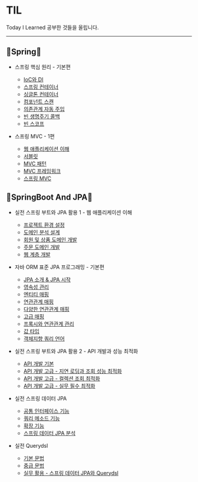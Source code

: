 # TIL
Today I Learned
공부한 것들을 올립니다.

***

## 🌱Spring🌱
* 스프링 핵심 원리 - 기본편
    - [IoC와 DI](https://github.com/201910086/TIL/blob/main/Spring/IoC%20and%20DI.md)
    - [스프링 컨테이너](https://github.com/201910086/TIL/blob/main/Spring/SpringContainer.md)
    - [싱글톤 컨테이너](https://github.com/201910086/TIL/blob/main/Spring/SingletonContainer.md)
    - [컴포넌트 스캔](https://github.com/201910086/TIL/blob/main/Spring/ComponentScan.md)
    - [의존관계 자동 주입](https://github.com/201910086/TIL/blob/main/Spring/autoDI.md)
    - [빈 생명주기 콜백](https://github.com/201910086/TIL/blob/main/Spring/BeanLifecycleCallback.md)
    - [빈 스코프](https://github.com/201910086/TIL/blob/main/Spring/BeanScope.md)

* 스프링 MVC - 1편
    - [웹 애플리케이션 이해](https://github.com/201910086/TIL/blob/main/Spring/WebApplication%20understanding.md)
    - [서블릿](https://github.com/201910086/TIL/blob/main/Spring/Servlet.md)
    - [MVC 패턴](https://github.com/201910086/TIL/blob/main/Spring/MVCPattern.md)
    - [MVC 프레임워크](https://github.com/201910086/TIL/blob/main/Spring/MVCFramework.md)
    - [스프링 MVC](https://github.com/201910086/TIL/blob/main/Spring/SpringMVC.md)


## 🌱SpringBoot And JPA🌱
* 실전 스프링 부트와 JPA 활용 1 - 웹 애플리케이션 이해
    - [프로젝트 환경 설정](https://github.com/201910086/TIL/blob/main/SpringBoot%20and%20JPA/%ED%94%84%EB%A1%9C%EC%A0%9D%ED%8A%B8%20%ED%99%98%EA%B2%BD%EC%84%A4%EC%A0%95.md)
    - [도메인 분석 설계](https://github.com/201910086/TIL/blob/main/SpringBoot%20and%20JPA/%EB%8F%84%EB%A9%94%EC%9D%B8%20%EB%B6%84%EC%84%9D%20%EC%84%A4%EA%B3%84.md)
    - [회원 및 상품 도메인 개발](https://github.com/201910086/TIL/blob/main/SpringBoot%20and%20JPA/%ED%9A%8C%EC%9B%90%20%EB%B0%8F%20%EC%83%81%ED%92%88%20%EB%8F%84%EB%A9%94%EC%9D%B8%20%EA%B0%9C%EB%B0%9C.md)
    - [주문 도메인 개발](https://github.com/201910086/TIL/blob/main/SpringBoot%20and%20JPA/%EC%A3%BC%EB%AC%B8%20%EB%8F%84%EB%A9%94%EC%9D%B8%20%EA%B0%9C%EB%B0%9C.md)
    - [웹 계층 개발](https://github.com/201910086/TIL/blob/main/SpringBoot%20and%20JPA/%EC%9B%B9%20%EA%B3%84%EC%B8%B5%20%EA%B0%9C%EB%B0%9C.md)

* 자바 ORM 표준 JPA 프로그래밍 - 기본편
    - [JPA 소개 & JPA 시작](https://github.com/201910086/TIL/blob/main/SpringBoot%20and%20JPA/JPA%20%EC%86%8C%EA%B0%9C%20%26%20JPA%20%EC%8B%9C%EC%9E%91.md)
    - [영속성 관리](https://github.com/201910086/TIL/blob/main/SpringBoot%20and%20JPA/%EC%98%81%EC%86%8D%EC%84%B1%20%EA%B4%80%EB%A6%AC.md)
    - [엔티티 매핑](https://github.com/201910086/TIL/blob/main/SpringBoot%20and%20JPA/%EC%97%94%ED%8B%B0%ED%8B%B0%20%EB%A7%A4%ED%95%91.md)
    - [연관관계 매핑](https://github.com/201910086/TIL/blob/main/SpringBoot%20and%20JPA/%EC%97%B0%EA%B4%80%EA%B4%80%EA%B3%84%20%EB%A7%A4%ED%95%91.md)
    - [다양한 연관관계 매핑](https://github.com/201910086/TIL/blob/main/SpringBoot%20and%20JPA/%EB%8B%A4%EC%96%91%ED%95%9C%20%EC%97%B0%EA%B4%80%EA%B4%80%EA%B3%84%20%EB%A7%A4%ED%95%91.md)
    - [고급 매핑](https://github.com/201910086/TIL/blob/main/SpringBoot%20and%20JPA/%EA%B3%A0%EA%B8%89%20%EB%A7%A4%ED%95%91.md)
    - [프록시와 연관관계 관리](https://github.com/201910086/TIL/blob/main/SpringBoot%20and%20JPA/%ED%94%84%EB%A1%9D%EC%8B%9C%EC%99%80%20%EC%97%B0%EA%B4%80%EA%B4%80%EA%B3%84%20%EA%B4%80%EB%A6%AC.md)
    - [값 타입](https://github.com/201910086/TIL/blob/main/SpringBoot%20and%20JPA/%EA%B0%92%20%ED%83%80%EC%9E%85.md)
    - [객체지향 쿼리 언어](https://github.com/201910086/TIL/blob/main/SpringBoot%20and%20JPA/%EA%B0%9D%EC%B2%B4%EC%A7%80%ED%96%A5%20%EC%BF%BC%EB%A6%AC%20%EC%96%B8%EC%96%B4(JPQL).md)

* 실전 스프링 부트와 JPA 활용 2 - API 개발과 성능 최적화
    - [API 개발 기본](https://github.com/201910086/TIL/blob/main/SpringBoot%20and%20JPA/API%20%EA%B0%9C%EB%B0%9C%20%EA%B8%B0%EB%B3%B8..md)
    - [API 개발 고급 - 지연 로딩과 조회 성능 최적화](https://github.com/201910086/TIL/blob/main/SpringBoot%20and%20JPA/API%20%EA%B0%9C%EB%B0%9C%20%EA%B3%A0%EA%B8%89%20-%20%EC%A7%80%EC%97%B0%20%EB%A1%9C%EB%94%A9%EA%B3%BC%20%EC%A1%B0%ED%9A%8C%20%EC%84%B1%EB%8A%A5%20%EC%B5%9C%EC%A0%81%ED%99%94.md)
    - [API 개발 고급 - 컬렉션 조회 최적화](https://github.com/201910086/TIL/blob/main/SpringBoot%20and%20JPA/API%20%EA%B0%9C%EB%B0%9C%20%EA%B3%A0%EA%B8%89%20-%20%EC%BB%AC%EB%A0%89%EC%85%98%20%EC%A1%B0%ED%9A%8C%20%EC%B5%9C%EC%A0%81%ED%99%94.md)
    - [API 개발 고급 - 실무 필수 최적화](https://github.com/201910086/TIL/blob/main/SpringBoot%20and%20JPA/API%20%EA%B0%9C%EB%B0%9C%20%EA%B3%A0%EA%B8%89%20-%20%EC%8B%A4%EB%AC%B4%20%ED%95%84%EC%88%98%20%EC%B5%9C%EC%A0%81%ED%99%94.md)

* 실전 스프링 데이터 JPA
    - [공통 인터페이스 기능](https://github.com/201910086/TIL/blob/main/SpringBoot%20and%20JPA/%EA%B3%B5%ED%86%B5%20%EC%9D%B8%ED%84%B0%ED%8E%98%EC%9D%B4%EC%8A%A4%20%EA%B8%B0%EB%8A%A5.md)
    - [쿼리 메소드 기능](https://github.com/201910086/TIL/blob/main/SpringBoot%20and%20JPA/%EC%BF%BC%EB%A6%AC%20%EB%A9%94%EC%86%8C%EB%93%9C%20%EA%B8%B0%EB%8A%A5.md)
    - [확장 기능](https://github.com/201910086/TIL/blob/main/SpringBoot%20and%20JPA/%ED%99%95%EC%9E%A5%20%EA%B8%B0%EB%8A%A5.md)
    - [스프링 데이터 JPA 분석](https://github.com/201910086/TIL/blob/main/SpringBoot%20and%20JPA/%EC%8A%A4%ED%94%84%EB%A7%81%20%EB%8D%B0%EC%9D%B4%ED%84%B0%20JPA%20%EB%B6%84%EC%84%9D.md)

* 실전 Querydsl
    - [기본 문법](https://github.com/201910086/TIL/blob/main/SpringBoot%20and%20JPA/%EA%B8%B0%EB%B3%B8%20%EB%AC%B8%EB%B2%95.md)
    - [중급 문법](https://github.com/201910086/TIL/blob/main/SpringBoot%20and%20JPA/%EC%A4%91%EA%B8%89%20%EB%AC%B8%EB%B2%95.md)
    - [실무 활용 - 스프링 데이터 JPA와 Querydsl](https://github.com/201910086/TIL/blob/main/SpringBoot%20and%20JPA/%EC%8B%A4%EB%AC%B4%20%ED%99%9C%EC%9A%A9%20-%20%EC%8A%A4%ED%94%84%EB%A7%81%20%EB%8D%B0%EC%9D%B4%ED%84%B0%20JPA%EC%99%80%20Querydsl.md)